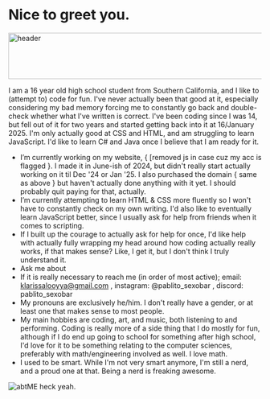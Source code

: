 # Nice to greet you.

<img width="951" height="92" alt="header" src="https://github.com/user-attachments/assets/38949790-49b1-4c99-980c-68a4fe5bc12a" />

I am a 16 year old high school student from Southern California, and I like to (attempt to) code for fun. I've never actually been that good at it, especially considering my bad memory forcing me to constantly go back and double-check whether what I've written is correct. I've been coding since I was 14, but fell out of it for two years and started getting back into it at 16/January 2025. I'm only actually good at CSS and HTML, and am struggling to learn JavaScript. I'd like to learn C# and Java once I believe that I am ready for it.

- I’m currently working on my website, { [removed js in case cuz my acc is flagged }. I made it in June-ish of 2024, but didn't really start actually working on it til Dec '24 or Jan '25. I also purchased the domain { same as above } but haven't actually done anything with it yet. I should probably quit paying for that, actually.
- I’m currently attempting to learn HTML & CSS more fluently so I won't have to constantly check on my own writing. I'd also like to eventually learn JavaScript better, since I usually ask for help from friends when it comes to scripting.
- If I built up the courage to actually ask for help for once, I'd like help with actually fully wrapping my head around how coding actually really works, if that makes sense? Like, I get it, but I don't think I truly understand it.
- Ask me about 
- If it is really necessary to reach me (in order of most active); email: klarissalooyya@gmail.com , instagram: @pablito_sexobar , discord: pablito_sexobar
- My pronouns are exclusively he/him. I don't really have a gender, or at least one that makes sense to most people.
- My main hobbies are coding, art, and music, both listening to and performing. Coding is really more of a side thing that I do mostly for fun, although if I do end up going to school for something after high school, I'd love for it to be something relating to the computer sciences, preferably with math/engineering involved as well. I love math.
- I used to be smart. While I'm not very smart anymore, I'm still a nerd, and a proud one at that. Being a nerd is freaking awesome.

![abtME](https://github.com/user-attachments/assets/1d8411ef-6d89-4782-b240-5acfb5026677)
heck yeah.
